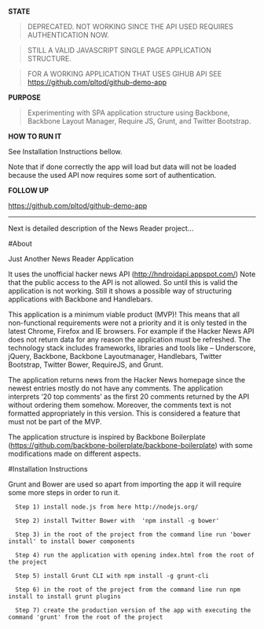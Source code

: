 **STATE**

> DEPRECATED. NOT WORKING SINCE THE API USED REQUIRES AUTHENTICATION NOW.

> STILL A VALID JAVASCRIPT SINGLE PAGE APPLICATION STRUCTURE.

> FOR A WORKING APPLICATION THAT USES GIHUB API SEE https://github.com/pltod/github-demo-app


**PURPOSE**

> Experimenting with SPA application structure using Backbone, Backbone Layout Manager, Require JS, Grunt, and Twitter Bootstrap.


**HOW TO RUN IT**


See Installation Instructions bellow.

Note that if done correctly the app will load but data will not be loaded because the used API now requires some sort of authentication.


**FOLLOW UP**

https://github.com/pltod/github-demo-app




****

Next is detailed description of the News Reader project...



#About

Just Another News Reader Application

It uses the unofficial hacker news API (http://hndroidapi.appspot.com/)
Note that the public access to the API is not allowed. So until this is valid the application is not working.
Still it shows a possible way of structuring applications with Backbone and Handlebars.

This application is a minimum viable product (MVP)! This means that all non-functional requirements were not a priority and it is only tested in the latest Chrome, Firefox and IE browsers.
For example if the Hacker News API does not return data for any reason the application must be refreshed. The technology stack includes frameworks, libraries and tools like – Underscore, jQuery, Backbone, Backbone Layoutmanager, Handlebars, Twitter Bootstrap, Twitter Bower, RequireJS, and Grunt.

The application returns news from the Hacker News homepage since the newest entries mostly do not have any comments. The application interprets ’20 top comments’ as the first 20 comments returned by the API without ordering them somehow. Moreover, the comments text is not formatted appropriately in this version. This is considered a feature that must not be part of the MVP.

The application structure is inspired by Backbone Boilerplate (https://github.com/backbone-boilerplate/backbone-boilerplate) with some modifications made on different aspects.

#Installation Instructions

Grunt and Bower are used so apart from importing the app it will require some more steps in order to run it. 

      Step 1) install node.js from here http://nodejs.org/
      
      Step 2) install Twitter Bower with  'npm install -g bower'
      
      Step 3) in the root of the project from the command line run 'bower install' to install bower components
      
      Step 4) run the application with opening index.html from the root of the project
      
      Step 5) install Grunt CLI with npm install -g grunt-cli
      
      Step 6) in the root of the project from the command line run npm install to install grunt plugins
      
      Step 7) create the production version of the app with executing the command 'grunt' from the root of the project